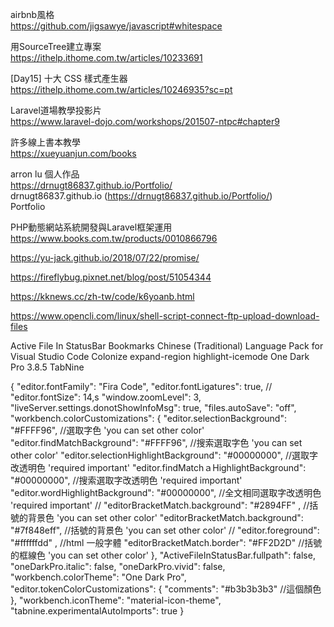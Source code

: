 airbnb風格  
https://github.com/jigsawye/javascript#whitespace

用SourceTree建立專案  
https://ithelp.ithome.com.tw/articles/10233691

[Day15] 十大 CSS 樣式產生器  
https://ithelp.ithome.com.tw/articles/10246935?sc=pt

Laravel道場教學投影片  
https://www.laravel-dojo.com/workshops/201507-ntpc#chapter9

許多線上書本教學  
https://xueyuanjun.com/books

arron lu 個人作品  
https://drnugt86837.github.io/Portfolio/  
drnugt86837.github.io (https://drnugt86837.github.io/Portfolio/)  
Portfolio

PHP動態網站系統開發與Laravel框架運用  
https://www.books.com.tw/products/0010866796

https://yu-jack.github.io/2018/07/22/promise/

https://fireflybug.pixnet.net/blog/post/51054344

https://kknews.cc/zh-tw/code/k6yoanb.html

https://www.opencli.com/linux/shell-script-connect-ftp-upload-download-files

Active File In StatusBar
Bookmarks
Chinese (Traditional) Language Pack for Visual Studio Code
Colonize
expand-region
highlight-icemode
One Dark Pro 3.8.5
TabNine


{
    "editor.fontFamily": "Fira Code", 
    "editor.fontLigatures": true, 
    // "editor.fontSize": 14,s
    "window.zoomLevel": 3,
    "liveServer.settings.donotShowInfoMsg": true,
    "files.autoSave": "off",
    "workbench.colorCustomizations": { 
        "editor.selectionBackground": "#FFFF96",    //選取字色 'you can set other color'
        "editor.findMatchBackground": "#FFFF96",  //搜索選取字色 'you can set other color'
        "editor.selectionHighlightBackground": "#00000000", //選取字改透明色  'required important'
        "editor.findMatchａHighlightBackground": "#00000000", //搜索選取字改透明色 'required important'
        "editor.wordHighlightBackground": "#00000000",  //全文相同選取字改透明色 'required important'
        // "editorBracketMatch.background": "#2894FF" , //括號的背景色 'you can set other color'
        "editorBracketMatch.background": "#7f848eff",  //括號的背景色 'you can set other color'
        // "editor.foreground": "#ffffffdd" ,   //html 一般字體
        "editorBracketMatch.border": "#FF2D2D"   //括號的框線色 'you can set other color'
    }, 
    "ActiveFileInStatusBar.fullpath": false,
    "oneDarkPro.italic": false,
    "oneDarkPro.vivid": false,
    "workbench.colorTheme": "One Dark Pro",
    "editor.tokenColorCustomizations": {
        "comments": "#b3b3b3b3"     //這個顏色
    },
    "workbench.iconTheme": "material-icon-theme",
    "tabnine.experimentalAutoImports": true
}
